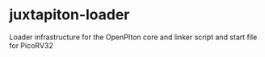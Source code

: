 # juxtapiton-loader
Loader infrastructure for the OpenPIton core and linker script and start file for PicoRV32
